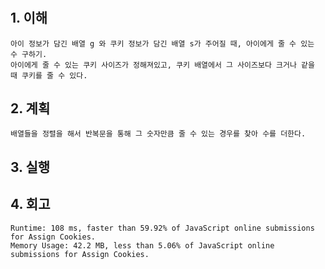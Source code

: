# <Assign Cookies>

## 1. 이해

    아이 정보가 담긴 배열 g 와 쿠키 정보가 담긴 배열 s가 주어질 때, 아이에게 줄 수 있는 수 구하기.
    아이에게 줄 수 있는 쿠키 사이즈가 정해져있고, 쿠키 배열에서 그 사이즈보다 크거나 같을 때 쿠키를 줄 수 있다.

## 2. 계획

    배열들을 정렬을 해서 반복문을 통해 그 숫자만큼 줄 수 있는 경우를 찾아 수를 더한다.

## 3. 실행 

## 4. 회고

    Runtime: 108 ms, faster than 59.92% of JavaScript online submissions for Assign Cookies.
    Memory Usage: 42.2 MB, less than 5.06% of JavaScript online submissions for Assign Cookies.
